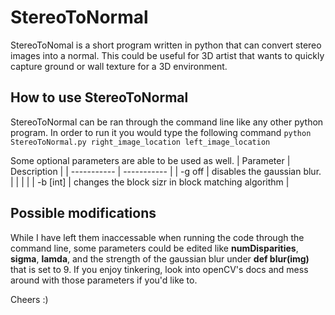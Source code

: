 # StereoToNormal
StereoToNomal is a short program written in python that can convert stereo images into a normal. This could be useful for 3D artist that wants to quickly capture ground or wall texture for a 3D environment. 

## How to use StereoToNormal
StereoToNormal can be ran through the command line like any other python program. In order to run it you would type the following command
```python StereoToNormal.py right_image_location left_image_location```

Some optional parameters are able to be used as well. 
| Parameter | Description |
| ----------- | ----------- |
| -g off | disables the gaussian blur.       |
|  |  |
| -b [int]   | changes the block sizr in block matching algorithm        |

## Possible modifications
While I have left them inaccessable when running the code through the command line, some parameters could be edited like **numDisparities**, **sigma**, **lamda**, and the strength of  the gaussian blur under **def blur(img)** that is set to 9. If you enjoy tinkering, look into openCV's docs and mess around with those parameters if you'd like to.

Cheers :)
